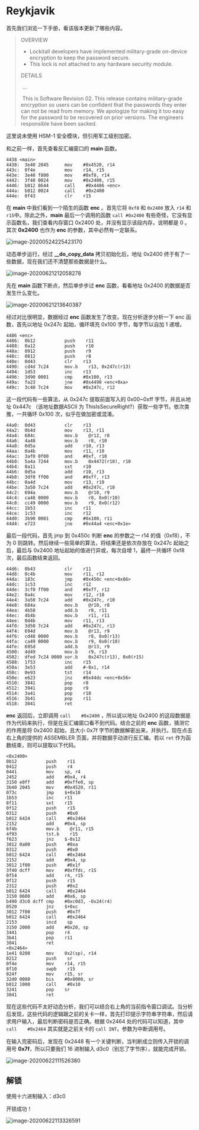 # Reykjavik

首先我们浏览一下手册，看该版本更新了哪些内容。

>OVERVIEW
>
>- Lockitall developers  have implemented  military-grade on-device
>  encryption to keep the password secure.
>- This lock is not attached to any hardware security module.
>
>DETAILS
>
>​        ...
>
>​        This is Software Revision 02. This release contains military-grade
>​                encryption so users can be confident that the passwords they enter
>​                can not be read from memory.   We apologize for making it too easy
>​                for the password to be recovered on prior versions.  The engineers
>​                responsible have been sacked.

这里说未使用 HSM-1 安全模块，但引用军工级别加密。

和之前一样，首先查看反汇编窗口的 **main** 函数。

```
4438 <main>
4438:  3e40 2045      mov    #0x4520, r14
443c:  0f4e           mov    r14, r15
443e:  3e40 f800      mov    #0xf8, r14
4442:  3f40 0024      mov    #0x2400, r15
4446:  b012 8644      call    #0x4486 <enc>
444a:  b012 0024      call    #0x2400
444e:  0f43           clr    r15
```

在 **main** 中我们看到一个陌生的函数 **enc** 。首先它将 `0xf8` 和 `0x2400` 放入 `r14` 和 `r15`中。除此之外，**main** 最后一个调用的函数  `call #0x2400` 有些奇怪，它没有显示函数名，我们查看内存窗口 0x2400 处，并没有显示该段内存，说明都是 0 。其次 **0x2400** 也作为 **enc** 的参数，其中必然有一定联系。

![image-20200524225423170](https://yaseng-1251294608.cos.ap-guangzhou.myqcloud.com/image/image-20200524225423170.png)

动态单步运行，经过 **__do_copy_data** 拷贝初始化后，地址 0x2400 终于有了一些数据，现在我们还不清楚那些数据是什么。

![image-20200621212058278](https://yaseng-1251294608.cos.ap-guangzhou.myqcloud.com/image/image-20200621212058278.png)

先在 **main** 函数下断点，然后单步步过 **enc**  函数，看看地址 0x2400 的数据是否发生什么变化。

![image-20200621213640387](https://yaseng-1251294608.cos.ap-guangzhou.myqcloud.com/image/image-20200621213640387.png)

经过对比很明显，数据经过 **enc** 函数发生了改变。现在分析逐步分析一下 enc 函数，首先以地址 0x247c 起始，循环填充 0x100 字节，每字节以自加 1 递增。

```
4486 <enc>
4486:  0b12           push    r11
4488:  0a12           push    r10
448a:  0912           push    r9
448c:  0812           push    r8
448e:  0d43           clr    r13
4490:  cd4d 7c24      mov.b    r13, 0x247c(r13)
4494:  1d53           inc    r13
4496:  3d90 0001      cmp    #0x100, r13
449a:  fa23           jne    #0x4490 <enc+0xa>
449c:  3c40 7c24      mov    #0x247c, r12
```

这一段代码有一些算法，从 0x247c 提取前面写入的 0x00~0xff 字节，并且从地址 0x447c （该地址数据ASCII 为 ThisIsSecureRight?）获取一些字节。依次类推，一共循环 0x100 次，似乎在做加密或混淆。

```
44a0:  0d43           clr    r13
44a2:  0b4d           mov    r13, r11
44a4:  684c           mov.b    @r12, r8
44a6:  4a48           mov.b    r8, r10
44a8:  0d5a           add    r10, r13
44aa:  0a4b           mov    r11, r10
44ac:  3af0 0f00      and    #0xf, r10
44b0:  5a4a 7244      mov.b    0x4472(r10), r10
44b4:  8a11           sxt    r10
44b6:  0d5a           add    r10, r13
44b8:  3df0 ff00      and    #0xff, r13
44bc:  0a4d           mov    r13, r10
44be:  3a50 7c24      add    #0x247c, r10
44c2:  694a           mov.b    @r10, r9
44c4:  ca48 0000      mov.b    r8, 0x0(r10)
44c8:  cc49 0000      mov.b    r9, 0x0(r12)
44cc:  1b53           inc    r11
44ce:  1c53           inc    r12
44d0:  3b90 0001      cmp    #0x100, r11
44d4:  e723           jne    #0x44a4 <enc+0x1e>
```

最后一段代码，首先 jmp 到 0x450c 判断 **enc** 的参数之一 r14 的值（0xf8），不为 0 则跳转。然后继续一些简单的算法，将结果还是依次存放在 0x247c 起始之后，最后与 0x2400 地址起始的值进行异或，每次自增 1，最终一共循环 0xf8 次，最后函数结束返回。

```
44d6:  0b43           clr    r11
44d8:  0c4b           mov    r11, r12
44da:  183c           jmp    #0x450c <enc+0x86>
44dc:  1c53           inc    r12
44de:  3cf0 ff00      and    #0xff, r12
44e2:  0a4c           mov    r12, r10
44e4:  3a50 7c24      add    #0x247c, r10
44e8:  684a           mov.b    @r10, r8
44ea:  4b58           add.b    r8, r11
44ec:  4b4b           mov.b    r11, r11
44ee:  0d4b           mov    r11, r13
44f0:  3d50 7c24      add    #0x247c, r13
44f4:  694d           mov.b    @r13, r9
44f6:  cd48 0000      mov.b    r8, 0x0(r13)
44fa:  ca49 0000      mov.b    r9, 0x0(r10)
44fe:  695d           add.b    @r13, r9
4500:  4d49           mov.b    r9, r13
4502:  dfed 7c24 0000 xor.b    0x247c(r13), 0x0(r15)
4508:  1f53           inc    r15
450a:  3e53           add    #-0x1, r14
450c:  0e93           tst    r14
450e:  e623           jnz    #0x44dc <enc+0x56>
4510:  3841           pop    r8
4512:  3941           pop    r9
4514:  3a41           pop    r10
4516:  3b41           pop    r11
4518:  3041           ret
```

**enc** 返回后，立即调用 `call    #0x2400` ，所以说以地址 0x2400 的这段数据是作为代码来执行，但是在反汇编窗口看不到代码。结合之前的 **enc** 函数，猜测它的作用是将 0x2400 起始，且大小 0x7f 字节的数据解密出来，并执行。现在点击右上角的提供的 ASSEMBLER 页面，并将数据手动进行反汇编。若以 `ret` 作为函数结束，则可以提取以下代码。

```
<0x2400>
0b12           push    r11
0412           push    r4
0441           mov    sp, r4
2452           add    #0x4, r4
3150 e0ff      add    #0xffe0, sp
3b40 2045      mov    #0x4520, r11
073c           jmp    $+0x10
1b53           inc    r11
8f11           sxt    r15
0f12           push    r15
0312           push    #0x0
b012 6424      call    #0x2464
2152           add    #0x4, sp
6f4b           mov.b    @r11, r15
4f93           tst.b    r15
f623           jnz    $-0x12
3012 0a00      push    #0xa
0312           push    #0x0
b012 6424      call    #0x2464
2152           add    #0x4, sp
3012 1f00      push    #0x1f
3f40 dcff      mov    #0xffdc, r15
0f54           add    r4, r15
0f12           push    r15
2312           push    #0x2
b012 6424      call    #0x2464
3150 0600      add    #0x6, sp
b490 d3c0 dcff cmp    #0xc0d3, -0x24(r4)
0520           jnz    $+0xc
3012 7f00      push    #0x7f
b012 6424      call    #0x2464
2153           incd    sp
3150 2000      add    #0x20, sp
3441           pop    r4
3b41           pop    r11
3041           ret
<0x2464>
1e41 0200      mov    0x2(sp), r14
0212           push    sr
0f4e           mov    r14, r15
8f10           swpb    r15
024f           mov    r15, sr
32d0 0080      bis    #0x8000, sr
b012 1000      call    #0x10
3241           pop    sr
3041           ret
```

现在这些代码不太好动态分析，我们可以结合右上角的当前指令窗口调试。当分析后发现，这些代码的逻辑跟之前的关卡一样，首先打印提示字符串字符串，然后请求用户输入，最后判断密码是否正确。根据 0x2464 处的代码可以知道，其中 `call    #0x2464` 其实就是之前关卡的 `call INT`，参数为中断调用号。

在输入完密码后，发现在 0x2448 有一个关键判断，当判断成立则传入开锁的调用号 **0x7f**，所以只要我们 16 进制输入 d3c0（别忘了字节序），就能完成开锁。

![image-20200622111526380](https://yaseng-1251294608.cos.ap-guangzhou.myqcloud.com/image/image-20200622111526380.png)

## 解锁

使用十六进制输入：d3c0

开锁成功！

![image-20200622113326591](https://yaseng-1251294608.cos.ap-guangzhou.myqcloud.com/image/image-20200622113326591.png)